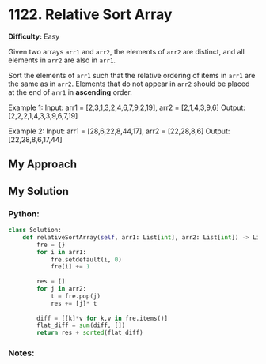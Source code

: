 # 1122. Relative Sort Array

**Difficulty:** Easy

Given two arrays `arr1` and `arr2`, the elements of `arr2` are distinct, and all elements in `arr2` are also in `arr1`.

Sort the elements of `arr1` such that the relative ordering of items in `arr1` are the same as in `arr2`. Elements that do not appear in `arr2` should be placed at the end of `arr1` in **ascending** order.

Example 1:
Input: arr1 = [2,3,1,3,2,4,6,7,9,2,19], arr2 = [2,1,4,3,9,6]
Output: [2,2,2,1,4,3,3,9,6,7,19]

Example 2:
Input: arr1 = [28,6,22,8,44,17], arr2 = [22,28,8,6]
Output: [22,28,8,6,17,44]

## My Approach


## My Solution
### Python:
```python
class Solution:
    def relativeSortArray(self, arr1: List[int], arr2: List[int]) -> List[int]:
        fre = {}
        for i in arr1:
            fre.setdefault(i, 0)
            fre[i] += 1
        
        res = []
        for j in arr2:
            t = fre.pop(j)
            res += [j]* t
        
        diff = [[k]*v for k,v in fre.items()]
        flat_diff = sum(diff, [])
        return res + sorted(flat_diff)

```


### Notes:



